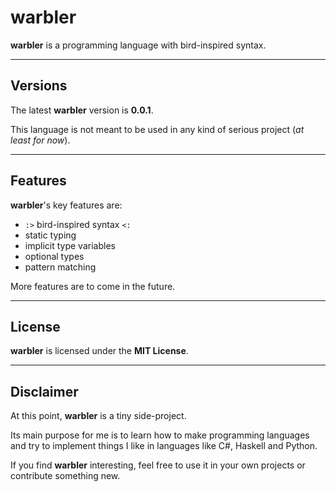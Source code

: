 # warbler

**warbler** is a programming language with bird-inspired syntax.

---

## Versions

The latest **warbler** version is **0.0.1**.

This language is not meant to be used in any kind of serious project (*at least for now*).

---

## Features

**warbler**'s key features are:

- ```:>``` bird-inspired syntax ```<:```
- static typing
- implicit type variables
- optional types
- pattern matching

More features are to come in the future.

--- 

## License

**warbler** is licensed under the **MIT License**.

--- 

## Disclaimer

At this point, **warbler** is a tiny side-project. 

Its main purpose for me is to learn how to make programming languages and try to implement things I like in languages like C#, Haskell and Python.

If you find **warbler** interesting, feel free to use it in your own projects or contribute something new.